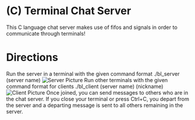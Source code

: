 # (C) Terminal Chat Server
This C language chat server makes use of fifos and signals in order to communicate through terminals!

# Directions
Run the server in a terminal with the given command format
./bl_server (server name)
![Server Picture](https://i.imgur.com/IDNOJRN.png)
Run other terminals with the given command format for clients
./bl_client (server name) (nickname)
![Client Picture](https://i.imgur.com/3iBbbYY.png)
Once joined, you can send messages to others who are in the chat server.  If you close your terminal or press Ctrl+C, you depart from the server and a departing message is sent to all others remaining in the server.
